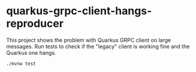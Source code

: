 # quarkus-grpc-client-hangs-reproducer

This project shows the problem with Quarkus GRPC client on large messages.
Run tests to check if the "legacy" client is working fine and the Quarkus one hangs.
```shell script
./mvnw test
```
